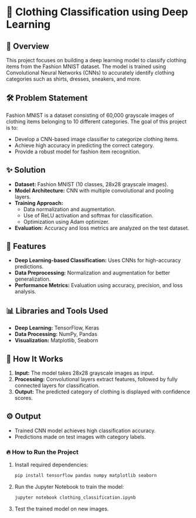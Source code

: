 # 👕 Clothing Classification using Deep Learning

## 📖 Overview
This project focuses on building a deep learning model to classify clothing items from the Fashion MNIST dataset. The model is trained using Convolutional Neural Networks (CNNs) to accurately identify clothing categories such as shirts, dresses, sneakers, and more.

## 🛠️ Problem Statement
Fashion MNIST is a dataset consisting of 60,000 grayscale images of clothing items belonging to 10 different categories. The goal of this project is to:
- Develop a CNN-based image classifier to categorize clothing items.
- Achieve high accuracy in predicting the correct category.
- Provide a robust model for fashion item recognition.

## ✨ Solution
- **Dataset:** Fashion MNIST (10 classes, 28x28 grayscale images).
- **Model Architecture:** CNN with multiple convolutional and pooling layers.
- **Training Approach:**
  - Data normalization and augmentation.
  - Use of ReLU activation and softmax for classification.
  - Optimization using Adam optimizer.
- **Evaluation:** Accuracy and loss metrics are analyzed on the test dataset.

## 📝 Features
- **Deep Learning-based Classification:** Uses CNNs for high-accuracy predictions.
- **Data Preprocessing:** Normalization and augmentation for better generalization.
- **Performance Metrics:** Evaluation using accuracy, precision, and loss analysis.

## 📊 Libraries and Tools Used
- **Deep Learning:** TensorFlow, Keras
- **Data Processing:** NumPy, Pandas
- **Visualization:** Matplotlib, Seaborn

## 🚀 How It Works
1. **Input:** The model takes 28x28 grayscale images as input.
2. **Processing:** Convolutional layers extract features, followed by fully connected layers for classification.
3. **Output:** The predicted category of clothing is displayed with confidence scores.

## ⚙️ Output
- Trained CNN model achieves high classification accuracy.
- Predictions made on test images with category labels.

### 🔥 How to Run the Project
1. Install required dependencies:
   ```bash
   pip install tensorflow pandas numpy matplotlib seaborn
2. Run the Jupyter Notebook to train the model:
   ```bash
   jupyter notebook clothing_classification.ipynb
3. Test the trained model on new images.
